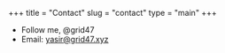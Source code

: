 +++
title = "Contact"
slug = "contact"
type = "main"
+++

- Follow me, @grid47
- Email: yasir@grid47.xyz